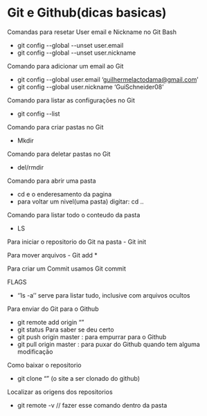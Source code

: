 # Git e Github(dicas basicas)

Comandas para resetar User email e Nickname no Git Bash

- git config --global --unset user.email
- git config --global --unset user.nickname

Comando para adicionar um email ao Git 

- git config --global user.email ‘[guilhermelactodama@gmail.com](mailto:guilhermelactodama@gmail.com)’
- git config --global user.nickname ‘GuiSchneider08’

Comando para listar as configurações no Git 

- git config --list

Comando para criar pastas no Git 

- Mkdir

Comando para deletar pastas no Git

- del/rmdir

Comando para abrir uma pasta 

- cd e o enderesamento da pagina
- para voltar um nivel(uma pasta) digitar: cd ..

Comando para listar todo o conteudo da pasta

- LS

Para iniciar o repositorio do Git na pasta - Git init

Para mover arquivos - Git add *

Para criar um Commit usamos Git commit

FLAGS 

- ‘’ls -a’’ serve para listar tudo, inclusive com arquivos ocultos

Para enviar do Git para o Github

- git remote add origin “”
- git status Para saber se deu certo
- git push origin master : para empurrar para o Github
- git pull origin master : para puxar do Github quando tem alguma modificação

Como baixar o repositorio

- git clone “” (o site a ser clonado do github)

Localizar as origens dos repositorios 

- git remote -v // fazer esse comando dentro da pasta
